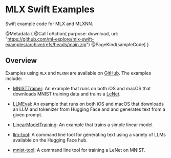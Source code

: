 # MLX Swift Examples

Swift example code for MLX and MLXNN.

@Metadata {
    @CallToAction(
        purpose: download,
        url: "https://github.com/ml-explore/mlx-swift-examples/archive/refs/heads/main.zip")
    @PageKind(sampleCode)
}

## Overview

Examples using ``MLX`` and `MLXNN` are available on
[GitHub](https://github.com/ml-explore/mlx-swift-examples). The examples
include:

- [MNISTTrainer](https://github.com/ml-explore/mlx-swift-examples/blob/main/Applications/MNISTTrainer/README.md):
  An example that runs on both iOS and macOS that downloads MNIST training data
  and trains a [LeNet](https://en.wikipedia.org/wiki/LeNet).

- [LLMEval](https://github.com/ml-explore/mlx-swift-examples/blob/main/Applications/LLMEval/README.md):
  An example that runs on both iOS and macOS that downloads an LLM and
  tokenizer from Hugging Face and  and generates text from a given prompt.

- [LinearModelTraining](https://github.com/ml-explore/mlx-swift-examples/blob/main/Tools/LinearModelTraining/README.md):
  An example that trains a simple linear model.

- [llm-tool](https://github.com/ml-explore/mlx-swift-examples/blob/main/Tools/llm-tool/README.md):
  A command line tool for generating text using a variety of LLMs available on
  the Hugging Face hub.

- [mnist-tool](https://github.com/ml-explore/mlx-swift-examples/blob/main/Tools/mnist-tool/README.md):
  A command line tool for training a LeNet on MNIST.
